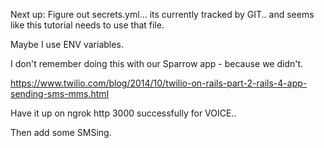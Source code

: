 
Next up: 
Figure out secrets.yml... its currently tracked by GIT.. and seems like this tutorial needs to use that file. 

Maybe I use ENV variables. 

I don't remember doing this with our Sparrow app - because we didn't. 

https://www.twilio.com/blog/2014/10/twilio-on-rails-part-2-rails-4-app-sending-sms-mms.html

Have it up on ngrok http 3000 successfully for VOICE.. 

Then add some SMSing. 



